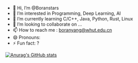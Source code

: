 - 👋 Hi, I’m @Boranstars
- 👀 I’m interested in Programming, Deep Learning, AI
- 🌱 I’m currently learning C/C++, Java, Python, Rust, Linux
- 💞️ I’m looking to collaborate on ...
- 📫 How to reach me : boranyang@whut.edu.cn
- 😄 Pronouns: <TO do>
- ⚡ Fun fact: ?



[![Anurag's GitHub stats](https://github-readme-stats.vercel.app/api?username=Boranstars&show_icons=true)](https://github.com/anuraghazra/github-readme-stats)
<!---
Boranstars/Boranstars is a ✨ special ✨ repository because its `README.md` (this file) appears on your GitHub profile.
You can click the Preview link to take a look at your changes.
--->
